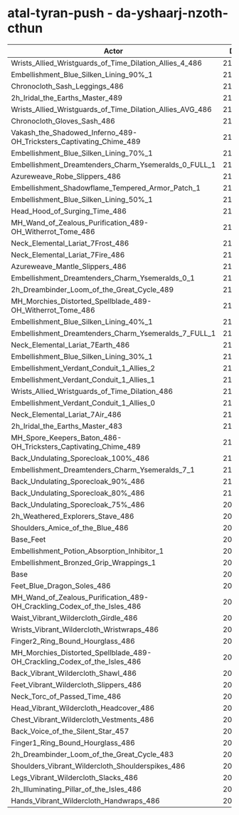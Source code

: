 # atal-tyran-push - da-yshaarj-nzoth-cthun
| Actor | DPS | Increase |
|---|:---:|:---:|
|Wrists_Allied_Wristguards_of_Time_Dilation_Allies_4_486|213495|1.95%|
|Embellishment_Blue_Silken_Lining_90%_1|213232|1.82%|
|Chronocloth_Sash_Leggings_486|213180|1.80%|
|2h_Iridal_the_Earths_Master_489|213158|1.79%|
|Wrists_Allied_Wristguards_of_Time_Dilation_Allies_AVG_486|212859|1.65%|
|Chronocloth_Gloves_Sash_486|212747|1.59%|
|Vakash_the_Shadowed_Inferno_489-OH_Tricksters_Captivating_Chime_489|212501|1.48%|
|Embellishment_Blue_Silken_Lining_70%_1|212380|1.42%|
|Embellishment_Dreamtenders_Charm_Ysemeralds_0_FULL_1|211900|1.19%|
|Azureweave_Robe_Slippers_486|211737|1.11%|
|Embellishment_Shadowflame_Tempered_Armor_Patch_1|211601|1.05%|
|Embellishment_Blue_Silken_Lining_50%_1|211516|1.00%|
|Head_Hood_of_Surging_Time_486|211488|0.99%|
|MH_Wand_of_Zealous_Purification_489-OH_Witherrot_Tome_486|211357|0.93%|
|Neck_Elemental_Lariat_7Frost_486|211355|0.93%|
|Neck_Elemental_Lariat_7Fire_486|211335|0.92%|
|Azureweave_Mantle_Slippers_486|211220|0.86%|
|Embellishment_Dreamtenders_Charm_Ysemeralds_0_1|211210|0.86%|
|2h_Dreambinder_Loom_of_the_Great_Cycle_489|211145|0.83%|
|MH_Morchies_Distorted_Spellblade_489-OH_Witherrot_Tome_486|211041|0.78%|
|Embellishment_Blue_Silken_Lining_40%_1|211026|0.77%|
|Embellishment_Dreamtenders_Charm_Ysemeralds_7_FULL_1|210757|0.64%|
|Neck_Elemental_Lariat_7Earth_486|210717|0.62%|
|Embellishment_Blue_Silken_Lining_30%_1|210612|0.57%|
|Embellishment_Verdant_Conduit_1_Allies_2|210588|0.56%|
|Embellishment_Verdant_Conduit_1_Allies_1|210521|0.53%|
|Wrists_Allied_Wristguards_of_Time_Dilation_486|210520|0.53%|
|Embellishment_Verdant_Conduit_1_Allies_0|210465|0.50%|
|Neck_Elemental_Lariat_7Air_486|210364|0.45%|
|2h_Iridal_the_Earths_Master_483|210232|0.39%|
|MH_Spore_Keepers_Baton_486-OH_Tricksters_Captivating_Chime_489|210154|0.35%|
|Back_Undulating_Sporecloak_100%_486|210141|0.35%|
|Embellishment_Dreamtenders_Charm_Ysemeralds_7_1|210140|0.35%|
|Back_Undulating_Sporecloak_90%_486|210098|0.33%|
|Back_Undulating_Sporecloak_80%_486|210043|0.30%|
|Back_Undulating_Sporecloak_75%_486|209976|0.27%|
|2h_Weathered_Explorers_Stave_486|209946|0.25%|
|Shoulders_Amice_of_the_Blue_486|209764|0.17%|
|Base_Feet|209701|0.14%|
|Embellishment_Potion_Absorption_Inhibitor_1|209697|0.14%|
|Embellishment_Bronzed_Grip_Wrappings_1|209570|0.08%|
|Base|209412|0.00%|
|Feet_Blue_Dragon_Soles_486|209387|-0.01%|
|MH_Wand_of_Zealous_Purification_489-OH_Crackling_Codex_of_the_Isles_486|209265|-0.07%|
|Waist_Vibrant_Wildercloth_Girdle_486|209188|-0.11%|
|Wrists_Vibrant_Wildercloth_Wristwraps_486|209167|-0.12%|
|Finger2_Ring_Bound_Hourglass_486|209159|-0.12%|
|MH_Morchies_Distorted_Spellblade_489-OH_Crackling_Codex_of_the_Isles_486|209071|-0.16%|
|Back_Vibrant_Wildercloth_Shawl_486|208998|-0.20%|
|Feet_Vibrant_Wildercloth_Slippers_486|208917|-0.24%|
|Neck_Torc_of_Passed_Time_486|208793|-0.30%|
|Head_Vibrant_Wildercloth_Headcover_486|208790|-0.30%|
|Chest_Vibrant_Wildercloth_Vestments_486|208724|-0.33%|
|Back_Voice_of_the_Silent_Star_457|208716|-0.33%|
|Finger1_Ring_Bound_Hourglass_486|208604|-0.39%|
|2h_Dreambinder_Loom_of_the_Great_Cycle_483|208485|-0.44%|
|Shoulders_Vibrant_Wildercloth_Shoulderspikes_486|208477|-0.45%|
|Legs_Vibrant_Wildercloth_Slacks_486|208386|-0.49%|
|2h_Illuminating_Pillar_of_the_Isles_486|208233|-0.56%|
|Hands_Vibrant_Wildercloth_Handwraps_486|208159|-0.60%|
